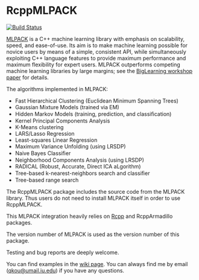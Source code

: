 RcppMLPACK
==========

[![Build Status](https://travis-ci.org/thirdwing/RcppMLPACK1.svg?branch=master)](https://travis-ci.org/thirdwing/RcppMLPACK1)

[MLPACK](http://www.mlpack.org/) is a C++ machine learning library with emphasis on scalability, speed, and ease-of-use. Its aim is to make machine learning possible for novice users by means of a simple, consistent API, while simultaneously exploiting C++ language features to provide maximum performance and maximum flexibility for expert users. MLPACK outperforms competing machine learning libraries by large margins; see the [BigLearning workshop paper](http://www.mlpack.org/papers/mlpack2011.pdf) for details. 

The algorithms implemented in MLPACK:

* Fast Hierarchical Clustering (Euclidean Minimum Spanning Trees)
* Gaussian Mixture Models (trained via EM)
* Hidden Markov Models (training, prediction, and classiﬁcation)
* Kernel Principal Components Analysis
* K-Means clustering
* LARS/Lasso Regression
* Least-squares Linear Regression
* Maximum Variance Unfolding (using LRSDP)
* Naive Bayes Classiﬁer
* Neighborhood Components Analysis (using LRSDP)
* RADICAL (Robust, Accurate, Direct ICA aLgorithm)
* Tree-based k-nearest-neighbors search and classiﬁer
* Tree-based range search

The RcppMLPACK package includes the source code from the MLPACK library. Thus users do not need to install MLPACK itself in order to use RcppMLPACK. 
 
This MLPACK integration heavily relies on [Rcpp](http://www.rcpp.org) and RcppArmadillo packages. 

The version number of MLPACK is used as the version number of this package. 

Testing and bug reports are deeply welcome.

You can find examples in the [wiki page](https://github.com/thirdwing/RcppMLPACK1/wiki). You can always find me by email (qkou@umail.iu.edu) if you have any questions.
